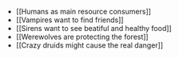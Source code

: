 - [[Humans as main resource consumers]]
- [[Vampires want to find friends]]
- [[Sirens want to see beatiful and healthy food]]
- [[Werewolves are protecting the forest]]
- [[Crazy druids might cause the real danger]]

